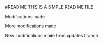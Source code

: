 #READ ME
THIS IS A SIMPLE READ ME FILE

Modifications made

More modifications made

New modifications made from updates branch